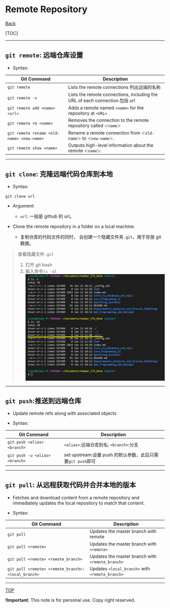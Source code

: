 # Remote Repository

[Back](../index.md)

[TOC]

---

## `git remote`: 远端仓库设置

- Syntax:

| Git Command                               | Description                                                                 |
| ----------------------------------------- | --------------------------------------------------------------------------- |
| `git remote`                              | Lists the remote connections 列出远端的名称                                 |
| `git remote -v`                           | Lists the remote connections, including the URL of each connection.包括 url |
| `git remote add <name> <url>`             | Adds a remote named `<name>` for the repository at `<URL>`                  |
| `git remote rm <name>`                    | Removes the connection to the remote repository called `＜name＞`           |
| `git remote rename <old-name> <new-name>` | Rename a remote connection from `＜old-name＞` to `＜new-name＞`.           |
| `git remote show <name>`                  | Outputs high-level information about the remote `＜name＞`.                 |

---

## `git clone`: 克隆远端代码仓库到本地

- Syntax:

```
git clone url
```

- Argument:

  - `url`: 一般是 github 的 url。

- Clone the remote repository in a folder on a local machine.
  - 复制仓库的代码文件的同时， 会创建一个隐藏文件夹`.git`，用于存放 git 数据。

> 查看隐藏文件`.git`
>
> 1.  打开 git bash
> 2.  输入命令`ls -al`<br> ![hidden .git folder](./pic/hidden%20git%20folder.png)

---

## `git push`:推送到远端仓库

- Update remote refs along with associated objects

- Syntax:

| Git Command                    | Description                                                 |
| ------------------------------ | ----------------------------------------------------------- |
| `git push <alias> <branch>`    | `<alias>`:远端仓库别名; `<branch>`:分支                     |
| `git push -u <alias> <branch>` | set upstream:设置 push 的默认参数，此后只需要`git push`即可 |

---

## `git pull`: 从远程获取代码并合并本地的版本

- Fetches and download content from a remote repository and immediately updates the local repository to match that content.

- Syntax:

| Git Command                                        | Description                                      |
| -------------------------------------------------- | ------------------------------------------------ |
| `git pull`                                         | Updates the master branch with remote            |
| `git pull <remote>`                                | Updates the master branch with `<remote>`        |
| `git pull <remote> <remote_branch>`                | Updates the master branch with `<remote_branch>` |
| `git pull <remote> <remote_branch>:<local_branch>` | Updates `<local_branch>` with `<remote_branch>`  |

---

[TOP](#remote-repository)

**!Important**: This note is for personal use. Copy right reserved.
